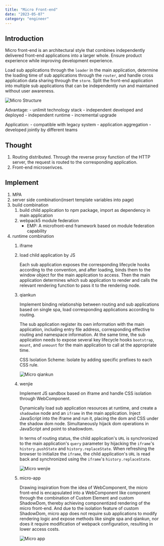 ```yaml
---
title: "Micro Front-end"
date: "2023-05-07"
category: "engineer"
---
```


## Introduction

Micro front-end is an architectural style that combines independently delivered front-end applications into a larger whole.
Ensure product experience while improving development experience.

Load sub applications through the `loader` in the main application, determine the loading time of sub applications through the `router`, and handle cross application data sharing through the `store`.
Split the front-end application into multiple sub applications that can be independently run and maintained without user awareness.

![Micro Structure](/images/micro-structure.png)

Advantage:
    - unlimit technology stack
    - independent developed and deployed
    - independent runtime 
    - incremental upgrade

Application:
    - compatible with legacy system
    - application aggregation
    - developed jointly by different teams

## Thought

1. Routing distributed. Through the reverse proxy function of the HTTP server, the request is routed to the corresponding application.
2. Front-end microserivces. 

## Implement

1. MPA
2. server side combination(insert template variables into page)
3. build combination
    1. build child application to npm package, import as dependency in main application
    2. webpack5 module federation
        - EMP: A microfront-end framework based on module federation capability
4. runtime combination
    1. iframe
    2. load child application by JS

        Each sub application exposes the corresponding lifecycle hooks according to the convention, and after loading, binds them to the window object for the main application to access. Then the main application determines which sub application to render and calls the relevant rendering function to pass it to the rendering node.

    3. qiankun

        Implement binding relationship between routing and sub applications based on single spa, load corresponding applications according to routing.

        The sub application register its own information with the main application, including entry file address, corresponding effective routing and namespace information.
        At the same time, the sub application needs to expose several key lifecycle hooks `bootstrap`, `mount`, and `unmount` for the main application to call at the appropriate time.

        CSS Isolation Scheme: Isolate by adding specific prefixes to each CSS rule.

        ![Micro qiankun](/images/micro-qiankun.png)

    4. wenjie

        Implement JS sandbox based on iframe and handle CSS isolation through WebComponent.

        Dynamically load sub application resources at runtime, and create a `shadowdom` node and an `iframe` in the main application.
        Inject JavaScript into the iframe and run it, placing the dom and CSS under the shadow dom node. Simultaneously hijack dom operations in JavaScript and point to shadowdom.

        In terms of routing status, the child application's `URL` is synchronized to the main application's `query` parameter by hijacking the `iframe`'s `history.pushState` and `history.replaceState`.
        When refreshing the browser to initialize the `iframe`, the child application's `URL` is read back and synchronized using the `iframe`'s `history.replaceState`.

        ![Micro wenjie](/images/micro-wenjie.png)
    
    5. micro-app

        Drawing inspiration from the idea of WebComponent, the micro front-end is encapsulated into a WebComponent like component through the combination of Custom Element and custom ShadowDom, thereby achieving componentized rendering of the micro front-end.
        And due to the isolation feature of custom ShadowDom, micro app does not require sub applications to modify rendering logic and expose methods like single spa and qiankun, nor does it require modification of webpack configuration, resulting in lower access costs.

        ![Micro app](/images/micro-app.png)